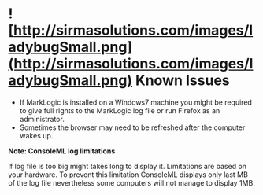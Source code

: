 # ![http://sirmasolutions.com/images/ladybugSmall.png](http://sirmasolutions.com/images/ladybugSmall.png) Known Issues #

  * If MarkLogic is installed on a Windows7 machine you might be required to give full rights to the MarkLogic log file or run Firefox as an administrator.
  * Sometimes the browser may need to be refreshed after the computer wakes up.

<b>Note: ConsoleML log limitations</b>

If log file is too big might takes long to display it. Limitations are based on your hardware. To prevent this limitation ConsoleML displays only last MB of the log file nevertheless some computers will not manage to display 1MB.
